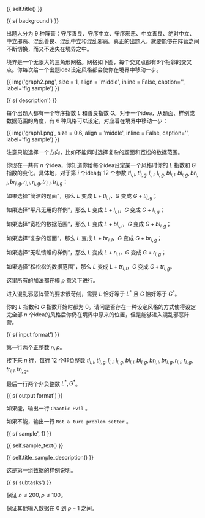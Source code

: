 {{ self.title() }}

{{ s('background') }}

出题人分为 $9$ 种阵营：守序善良、守序中立、守序邪恶、中立善良、绝对中立、中立邪恶、混乱善良、混乱中立和混乱邪恶。真正的出题人，就要能够在阵营之间不断切换，而又不迷失在境界之中。

境界是一个无限大的三角形网格。网格如下图，每个交叉点都有6个相邻的交叉点。你每次给一个出题idea设定风格都会使你在境界中移动一步。

{{ img('graph2.png', size = 1, align = 'middle', inline = False, caption='', label='fig:sample') }}

{{ s('description') }}

每个出题人都有一个守序指数 $L$ 和善良指数 $G$。对于一个idea，从题面、样例或数据范围的角度，有 $6$ 种风格可以设定，对应着在境界中移动一步：

{{ img('graph1.png', size = 0.6, align = 'middle', inline = False, caption='', label='fig:sample') }}

注意只能选择一个方向，比如不能同时选择复杂的题面和宽松的数据范围。

你现在一共有 $n$ 个idea，你知道你给每个idea设定某一个风格时你的 $L$ 指数和 $G$ 指数的变化。具体地，对于第 $i$ 个idea有 $12$ 个参数 $tl_{i,l},tl_{i,g},l_{i,l},l_{i,g},bl_{i,l},bl_{i,g},br_{i,l},br_{i,g},r_{i,l},r_{i,g},tr_{i,l},tr_{i,g}$：

如果选择“简洁的题面”，那么 $L$ 变成 $L+tl_{i,l}$，$G$ 变成 $G+tl_{i,g}$；

如果选择“平凡无用的样例”，那么 $L$ 变成 $L+l_{i,l}$，$G$ 变成 $G+l_{i,g}$；

如果选择“宽松的数据范围”，那么 $L$ 变成 $L+bl_{i,l}$，$G$ 变成 $G+bl_{i,g}$；

如果选择“复杂的题面”，那么 $L$ 变成 $L+br_{i,l}$，$G$ 变成 $G+br_{i,g}$；

如果选择“无私馈赠的样例”，那么 $L$ 变成 $L+r_{i,l}$，$G$ 变成 $G+r_{i,g}$；

如果选择“松松松的数据范围”，那么 $L$ 变成 $L+tr_{i,l}$，$G$ 变成 $G+tr_{i,g}$。

这里所有的加法都在模 $p$ 意义下进行。

进入混乱邪恶阵营的要求很苛刻，需要 $L$ 恰好等于 $L^*$ 且 $G$ 恰好等于 $G^*$。

你的 $L$ 指数和 $G$ 指数开始时都为 $0$。请问是否存在一种设定风格的方式使得设定完全部 $n$ 个idea的风格后你仍在境界中原来的位置，但是能够进入混乱邪恶阵营。

{{ s('input format') }}

第一行两个正整数 $n,p$。

接下来 $n$ 行，每行 $12$ 个非负整数 $tl_{i,l},tl_{i,g},l_{i,l},l_{i,g},bl_{i,l},bl_{i,g},br_{i,l},br_{i,g},r_{i,l},r_{i,g},tr_{i,l},tr_{i,g}$。

最后一行两个非负整数 $L^*,G^*$。

{{ s('output format') }}

如果能，输出一行 `Chaotic Evil` 。

如果不能，输出一行 `Not a ture problem setter` 。

{{ s('sample', 1) }}

{{ self.sample_text() }}

{{ self.title_sample_description() }}

这是第一组数据的样例说明。

{{ s('subtasks') }}

保证 $n\le 200,p\le 100$。

保证其他输入数据在 $0$ 到 $p-1$ 之间。